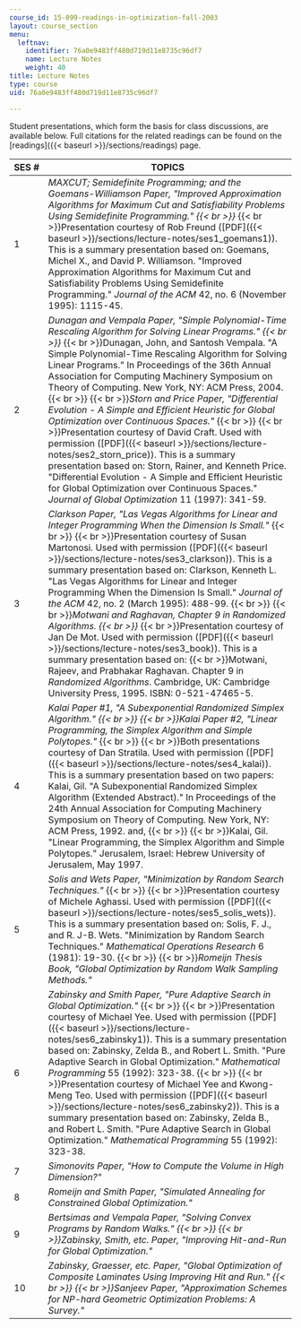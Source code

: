 ```yaml
---
course_id: 15-099-readings-in-optimization-fall-2003
layout: course_section
menu:
  leftnav:
    identifier: 76a0e9483ff480d719d11e8735c96df7
    name: Lecture Notes
    weight: 40
title: Lecture Notes
type: course
uid: 76a0e9483ff480d719d11e8735c96df7

---
```


Student presentations, which form the basis for class discussions, are available below. Full citations for the related readings can be found on the [readings]({{< baseurl >}}/sections/readings) page.

| SES # | TOPICS |
| --- | --- |
| 1 | _MAXCUT; Semidefinite Programming; and the Goemans-Williamson Paper, "Improved Approximation Algorithms for Maximum Cut and Satisfiability Problems Using Semidefinite Programming."  {{< br >}}_  {{< br >}}Presentation courtesy of Rob Freund ([PDF]({{< baseurl >}}/sections/lecture-notes/ses1_goemans1)). This is a summary presentation based on: Goemans, Michel X., and David P. Williamson. "Improved Approximation Algorithms for Maximum Cut and Satisfiability Problems Using Semidefinite Programming." _Journal of the ACM_ 42, no. 6 (November 1995): 1115-45. |
| 2 | _Dunagan and Vempala Paper, "Simple Polynomial-Time Rescaling Algorithm for Solving Linear Programs."  {{< br >}}_  {{< br >}}Dunagan, John, and Santosh Vempala. "A Simple Polynomial-Time Rescaling Algorithm for Solving Linear Programs." In Proceedings of the 36th Annual Association for Computing Machinery Symposium on Theory of Computing. New York, NY: ACM Press, 2004.  {{< br >}}  {{< br >}}_Storn and Price Paper, "Differential Evolution - A Simple and Efficient Heuristic for Global Optimization over Continuous Spaces."_  {{< br >}}  {{< br >}}Presentation courtesy of David Craft. Used with permission ([PDF]({{< baseurl >}}/sections/lecture-notes/ses2_storn_price)). This is a summary presentation based on: Storn, Rainer, and Kenneth Price. "Differential Evolution - A Simple and Efficient Heuristic for Global Optimization over Continuous Spaces." _Journal of Global Optimization_ 11 (1997): 341-59. |
| 3 | _Clarkson Paper, "Las Vegas Algorithms for Linear and Integer Programming When the Dimension Is Small."_  {{< br >}}  {{< br >}}Presentation courtesy of Susan Martonosi. Used with permission ([PDF]({{< baseurl >}}/sections/lecture-notes/ses3_clarkson)). This is a summary presentation based on: Clarkson, Kenneth L. "Las Vegas Algorithms for Linear and Integer Programming When the Dimension Is Small." _Journal of the ACM_ 42, no. 2 (March 1995): 488-99.  {{< br >}}  {{< br >}}_Motwani and Raghavan, Chapter 9 in Randomized Algorithms.  {{< br >}}_  {{< br >}}Presentation courtesy of Jan De Mot. Used with permission ([PDF]({{< baseurl >}}/sections/lecture-notes/ses3_book)). This is a summary presentation based on:  {{< br >}}Motwani, Rajeev, and Prabhakar Raghavan. Chapter 9 in _Randomized Algorithms_. Cambridge, UK: Cambridge University Press, 1995. ISBN: 0-521-47465-5. |
| 4 | _Kalai Paper #1, "A Subexponential Randomized Simplex Algorithm."  {{< br >}}  {{< br >}}Kalai Paper #2, "Linear Programming, the Simplex Algorithm and Simple Polytopes."_  {{< br >}}  {{< br >}}Both presentations courtesy of Dan Stratila. Used with permission ([PDF]({{< baseurl >}}/sections/lecture-notes/ses4_kalai)). This is a summary presentation based on two papers: Kalai, Gil. "A Subexponential Randomized Simplex Algorithm (Extended Abstract)." In Proceedings of the 24th Annual Association for Computing Machinery Symposium on Theory of Computing. New York, NY: ACM Press, 1992. and,  {{< br >}}  {{< br >}}Kalai, Gil. "Linear Programming, the Simplex Algorithm and Simple Polytopes." Jerusalem, Israel: Hebrew University of Jerusalem, May 1997. |
| 5 | _Solis and Wets Paper, "Minimization by Random Search Techniques."_  {{< br >}}  {{< br >}}Presentation courtesy of Michele Aghassi. Used with permission ([PDF]({{< baseurl >}}/sections/lecture-notes/ses5_solis_wets)). This is a summary presentation based on: Solis, F. J., and R. J-B. Wets. "Minimization by Random Search Techniques." _Mathematical Operations Research_ 6 (1981): 19-30.  {{< br >}}  {{< br >}}_Romeijn Thesis Book, "Global Optimization by Random Walk Sampling Methods."_ |
| 6 | _Zabinsky and Smith Paper, "Pure Adaptive Search in Global Optimization."_  {{< br >}}  {{< br >}}Presentation courtesy of Michael Yee. Used with permission ([PDF]({{< baseurl >}}/sections/lecture-notes/ses6_zabinsky1)). This is a summary presentation based on: Zabinsky, Zelda B., and Robert L. Smith. "Pure Adaptive Search in Global Optimization." _Mathematical Programming_ 55 (1992): 323-38.  {{< br >}}  {{< br >}}Presentation courtesy of Michael Yee and Kwong-Meng Teo. Used with permission ([PDF]({{< baseurl >}}/sections/lecture-notes/ses6_zabinsky2)). This is a summary presentation based on: Zabinsky, Zelda B., and Robert L. Smith. "Pure Adaptive Search in Global Optimization." _Mathematical Programming_ 55 (1992): 323-38. |
| 7 | _Simonovits Paper, "How to Compute the Volume in High Dimension?"_ |
| 8 | _Romeijn and Smith Paper, "Simulated Annealing for Constrained Global Optimization."_ |
| 9 | _Bertsimas and Vempala Paper, "Solving Convex Programs by Random Walks."  {{< br >}}  {{< br >}}Zabinsky, Smith, etc. Paper, "Improving Hit-and-Run for Global Optimization."_ |
| 10 | _Zabinsky, Graesser, etc. Paper, "Global Optimization of Composite Laminates Using Improving Hit and Run."  {{< br >}}  {{< br >}}Sanjeev Paper, "Approximation Schemes for NP-hard Geometric Optimization Problems: A Survey."_